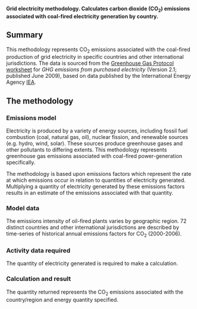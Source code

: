 **Grid electricity methodology. Calculates carbon dioxide (CO<sub>2</sub>)
emissions associated with coal-fired electricity generation by
country.**

## Summary

This methodology represents CO<sub>2</sub> emissions associated with the
coal-fired production of grid electricity in specific countries and
other international jurisdictions. The data is sourced from the
[Greenhouse Gas Protocol](Greenhouse_Gas_Protocol)
[worksheet](http://www.ghgprotocol.org/calculation-tools/all-tools) for
*GHG emissions from purchased electricity* (Version 2.1; published June
2009), based on data published by the International Energy Agency
[IEA](http://www.iea.org/index.asp).

## The methodology

### Emissions model

Electricity is produced by a variety of energy sources, including fossil
fuel combustion (coal, natural gas, oil), nuclear fission, and renewable
sources (e.g. hydro, wind, solar). These sources produce greenhouse
gases and other pollutants to differing extents. This methodology
represents greenhouse gas emissions associated with coal-fired
power-generation specifically.

The methodology is based upon emissions factors which represent the rate
at which emissions occur in relation to quantities of electricity
generated. Multiplying a quantity of electricity generated by these
emissions factors results in an estimate of the emissions associated
with that quantity.

### Model data

The emissions intensity of oil-fired plants varies by geographic region.
72 distinct countries and other international jurisdictions are
described by time-series of historical annual emissions factors for
CO<sub>2</sub> (2000-2006).

### Activity data required

The quantity of electricity generated is required to make a calculation.

### Calculation and result

The quantity returned represents the CO<sub>2</sub> emissions associated with
the country/region and energy quantity specified.
